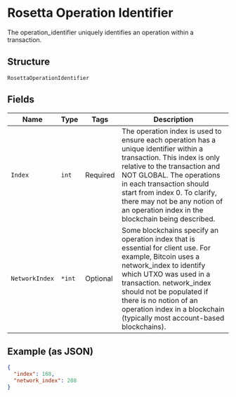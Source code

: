 # Rosetta Operation Identifier

The operation_identifier uniquely identifies an operation within a transaction.

## Structure

`RosettaOperationIdentifier`

## Fields

| Name           | Type   | Tags     | Description                                                                                                                                                                                                                                                                                                                      |
| -------------- | ------ | -------- | -------------------------------------------------------------------------------------------------------------------------------------------------------------------------------------------------------------------------------------------------------------------------------------------------------------------------------- |
| `Index`        | `int`  | Required | The operation index is used to ensure each operation has a unique identifier within a transaction. This index is only relative to the transaction and NOT GLOBAL. The operations in each transaction should start from index 0. To clarify, there may not be any notion of an operation index in the blockchain being described. |
| `NetworkIndex` | `*int` | Optional | Some blockchains specify an operation index that is essential for client use. For example, Bitcoin uses a network_index to identify which UTXO was used in a transaction. network_index should not be populated if there is no notion of an operation index in a blockchain (typically most account-based blockchains).          |

## Example (as JSON)

```json
{
  "index": 168,
  "network_index": 208
}
```
